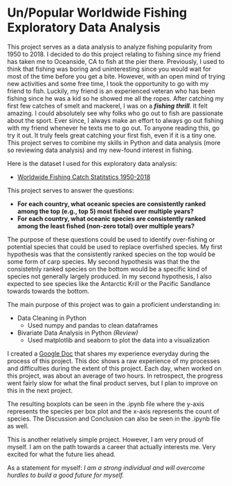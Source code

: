 # Un/Popular Worldwide Fishing Exploratory Data Analysis

This project serves as a data analysis to analyze fishing popularity from 1950 to 2018. I decided to do this project relating to fishing since my friend has taken me to Oceanside, CA to fish at the pier there. Previously, I used to think that fishing was boring and uninteresting since you would wait for most of the time before you get a bite. However, with an open mind of trying new activities and some free time, I took the opportunity to go with my friend to fish. Luckily, my friend is an experienced veteran who has been fishing since he was a kid so he showed me all the ropes. After catching my first few catches of smelt and mackerel, I was on a ***fishing thrill***. It felt amazing. I could absolutely see why folks who go out to fish are passionate about the sport. Ever since, I always make an effort to always go out fishing with my friend whenever he texts me to go out. To anyone reading this, go try it out. It truly feels great catching your first fish, even if it is a tiny one. This project serves to combine my skills in Python and data analysis (more so reviewing data analysis) and my new-found interest in fishing.

Here is the dataset I used for this exploratory data analysis:
- [Worldwide Fishing Catch Statitstics 1950-2018](https://www.kaggle.com/datasets/thebumpkin/worldwide-fishing-catch-statitstics-1950-2018)

This project serves to answer the questions:
- **For each country, what oceanic species are consistently ranked among the top (e.g., top 5) most fished over multiple years?**
- **For each country, what oceanic species are consistently ranked among the least fished (non-zero total) over multiple years?**

The purpose of these questions could be used to identify over-fishing or potential species that could be used to replace overfished species. My first hypothesis was that the consistently ranked species on the top would be some form of carp species. My second hypothesis was that the the consistetnly ranked species on the bottom would be a specific kind of species not generally largely produced. In my second hypothesis, I also expected to see species like the Antarctic Krill or the Pacific Sandlance towards towards the bottom.

The main purpose of this project was to gain a proficient understanding in:
- Data Cleaning in Python
  - Used numpy and pandas to clean dataframes
- Bivariate Data Analysis in Python *(Review)*
  - Used matplotlib and seaborn to plot the data into a visualization
 
I created a [Google Doc](https://docs.google.com/document/d/1yNGJ8BpSxwyiF8MLzc3muRVefnnXqYudGKSu0k_ep_Y/edit?usp=sharing) that shares my experience everyday during the process of this project. This doc shows a raw experience of my processes and difficulties during the extent of this project. Each day, when worked on this project, was about an average of two hours. In retrospect, the progress went fairly slow for what the final product serves, but I plan to improve on this in the next project.

The resulting boxplots can be seen in the .ipynb file where the y-axis represents the species per box plot and the x-axis represents the count of species. The Discussion and Conclusion can also be seen in the .ipynb file as well.

This is another relatively simple project. However, I am very proud of myself. I am on the path towards a career that actually interests me. Very excited for what the future lies ahead.

As a statement for myself: *I am a strong individual and will overcome hurdles to build a good future for myself.*
